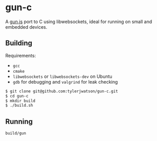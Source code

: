 # gun-c
A [gun.js](https://github.com/amark/gun) port to C using libwebsockets, ideal for running on small and embedded devices.

## Building

Requirements:
* `gcc`
* `cmake`
* `libwebsockets` or `libwebsockets-dev` on Ubuntu
* `gdb` for debugging and `valgrind` for leak checking

```bash
$ git clone git@github.com:tylerjwatson/gun-c.git
$ cd gun-c
$ mkdir build
$ ./build.sh
```

## Running
```bash
build/gun
```
